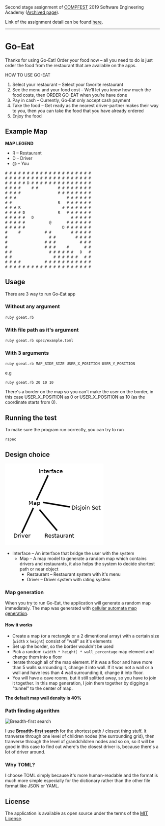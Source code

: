 Second stage assignment of [COMPFEST](https://www.compfest.id/) 2019 Software Engineering Academy ([Archived page](https://web.archive.org/web/20190627183033/http://www.compfest.id/academy/sea/)).

Link of the assignment detail can be found [here](https://docs.google.com/document/d/1C5EUZJjNoWGRfgnFb1zD78eWQciSqRs-woFG1vYNT04/edit).

---

# Go-Eat

Thanks for using Go-Eat! Order your food now – all you need to do is just order the food from the restaurant that are available on the apps.

HOW TO USE GO-EAT

1. Select your restaurant – Select your favorite restaurant
2. See the menu and your food cost – We’ll let you know how much the food costs, then ORDER GO-EAT when you’re have done
3. Pay in cash – Currently, Go-Eat only accept cash payment
4. Take the food – Get ready as the nearest driver-partner makes their way to you, then you can take the food that you have already ordered
4. Enjoy the food

## Example Map

**MAP LEGEND**

- R – Restaurant
- D – Driver
- @ – You

```
# # # # # # # # # # # # # # # # # # # #
# # # # # # # # # # # # # # # # # # # #
# # # # # D # # # # # # # # # # # # # #
# # # #     # #         # # # # # # # #
# # # #                 # # # # # # # #
# # #                       # # # # # #
# #                     R   # # # # # #
# # # R                   # # # # # # #
# # # # D               R   # # # # # #
# # # # #   D                 # # # # #
# # # # #           @       # # # # # #
# # # # #                 D # # # # # #
#     #           # #         # # # # #
#                   # #         # # # #
#                 # # #           # # #
#                 # # #     #       # #
# #                 # # # # # #   D   #
# #                   # # # # # #   # #
# # # #           # # # # # # # # # # #
# # # # # # # # # # # # # # # # # # # #
```

## Usage

There are 3 way to run Go-Eat app

### Without any argument

```
ruby goeat.rb
```

### With file path as it's argument

```
ruby goeat.rb spec/example.toml
```

### With 3 arguments

```
ruby goeat.rb MAP_SIDE_SIZE USER_X_POSITION USER_Y_POSITION
```

e.g

```
ruby goeat.rb 20 10 10
```

There's a border on the map so you can't make the user on the border, in this case USER_X_POSITION as 0 or USER_X_POSITION as 10 (as the coordinate starts from 0).


## Running the test

To make sure the program run correctly, you can try to run

```
rspec
```

## Design choice

![Design choice](img/design-choice.png)

- Interface – An interface that bridge the user with the system
  - Map – A map model to generate a random map which contains drivers and restaurants, it also helps the system to decide shortest path or near object
    - Restaurant – Restaurant system with it's menu
    - Driver – Driver system with rating system

### Map generation

When you try to run Go-Eat, the application will generate a random map immediately. The map was generated with [cellular automata map generation](http://www.roguebasin.com/index.php?title=Cellular_Automata_Method_for_Generating_Random_Cave-Like_Levels).

#### How it works

- Create a map (or a rectangle or a 2 dimentional array) with a certain size (`width` x `height`) consist of "wall" as it's elements
- Set up the border, so the border wouldn't be used
- Pick a random `(width * height) * wall_percentage` map element and change them into a floor
- Iterate through all of the map element. If it was a floor and have more than 5 walls surrounding it, change it into wall. If it was not a wall or a wall and have less than 4 wall surrounding it, change it into floor.
- You will have a cave rooms, but it still splitted away, so you have to join it together. In this map generation, I join them together by digging a "tunnel" to the center of map.

**The default map wall density is 40%**

### Path finding algorithm

![Breadth-first search](https://upload.wikimedia.org/wikipedia/commons/4/46/Animated_BFS.gif)

I use **[Breadth-first search](https://en.wikipedia.org/wiki/Breadth-first_search)** for the shortest path / closest thing stuff. It tranverse through one level of children nodes (the surrounding grid), then tranverse through the level of grandchildren nodes and so on, so it will be good in this case to find out where's the closest driver is, because there's a lot of driver around.

### Why TOML?

I choose TOML simply because it's more human-readable and the format is much more simple especially for the dictionary rather than the other file format like JSON or YAML.

## License

The application is available as open source under the terms of the [MIT License](https://opensource.org/licenses/MIT).
